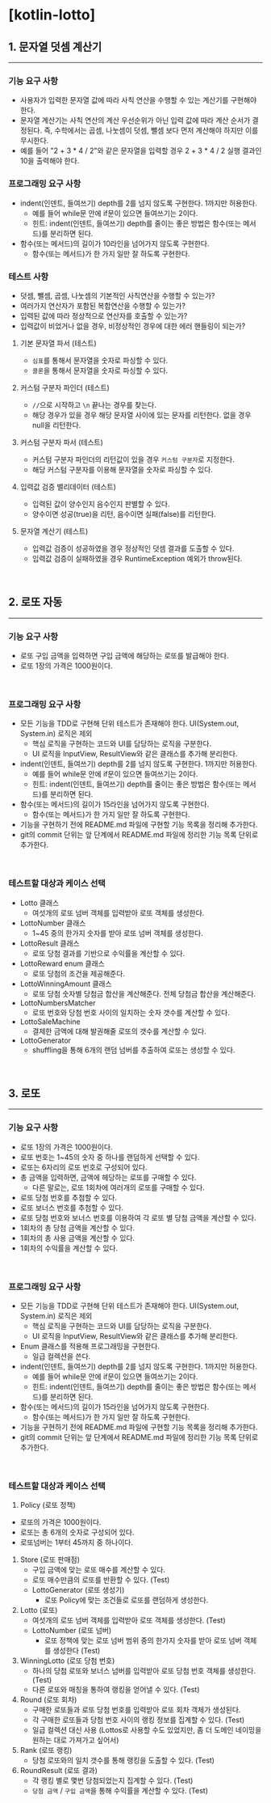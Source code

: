 # [kotlin-lotto]

## 1. 문자열 덧셈 계산기

---

### 기능 요구 사항
- 사용자가 입력한 문자열 값에 따라 사칙 연산을 수행할 수 있는 계산기를 구현해야 한다.
- 문자열 계산기는 사칙 연산의 계산 우선순위가 아닌 입력 값에 따라 계산 순서가 결정된다. 즉, 수학에서는 곱셈, 나눗셈이 덧셈, 뺄셈 보다 먼저 계산해야 하지만 이를 무시한다.
- 예를 들어 "2 + 3 * 4 / 2"와 같은 문자열을 입력할 경우 2 + 3 * 4 / 2 실행 결과인 10을 출력해야 한다.

### 프로그래밍 요구 사항

- indent(인덴트, 들여쓰기) depth를 2를 넘지 않도록 구현한다. 1까지만 허용한다.
  - 예를 들어 while문 안에 if문이 있으면 들여쓰기는 2이다.
  - 힌트: indent(인덴트, 들여쓰기) depth를 줄이는 좋은 방법은 함수(또는 메서드)를 분리하면 된다.
- 함수(또는 메서드)의 길이가 10라인을 넘어가지 않도록 구현한다.
   - 함수(또는 메서드)가 한 가지 일만 잘 하도록 구현한다.

### 테스트 사항

- 덧셈, 뺄셈, 곱셈, 나눗셈의 기본적인 사칙연산을 수행할 수 있는가?
- 여러가지 연산자가 포함된 복합연산을 수행할 수 있는가?
- 입력된 값에 따라 정상적으로 연산자를 호출할 수 있는가?
- 입력값이 비었거나 없을 경우, 비정상적인 경우에 대한 에러 핸들링이 되는가?

1. 기본 문자열 파서 (테스트)
   - `심표`를 통해서 문자열을 숫자로 파싱할 수 있다.
   - `콜론`을 통해서 문자열을 숫자로 파싱할 수 있다.

2. 커스텀 구분자 파인더 (테스트)
   - `//`으로 시작하고 `\n` 끝나는 경우를 찾는다.
   - 해당 경우가 있을 경우 해당 문자열 사이에 있는 문자를 리턴한다. 없을 경우 null을 리턴한다.

3. 커스텀 구분자 파서 (테스트)
   - 커스텀 구분자 파인더의 리턴값이 있을 경우 `커스텀 구분자`로 지정한다.
   - 해당 커스텀 구분자를 이용해 문자열을 숫자로 파싱할 수 있다.

4. 입력값 검증 밸리데이터 (테스트)
   - 입력된 값이 양수인지 음수인지 판별할 수 있다.
   - 양수이면 성공(true)을 리턴, 음수이면 실패(false)를 리턴한다.

5. 문자열 계산기 (테스트)
   - 입력값 검증이 성공하였을 경우 정상적인 덧셈 결과를 도출할 수 있다.
   - 입력값 검증이 실패하였을 경우 RuntimeException 예외가 throw된다.
   

<br/>

## 2. 로또 자동

---

### 기능 요구 사항
- 로또 구입 금액을 입력하면 구입 금액에 해당하는 로또를 발급해야 한다.
- 로또 1장의 가격은 1000원이다.

<br/>

### 프로그래밍 요구 사항
- 모든 기능을 TDD로 구현해 단위 테스트가 존재해야 한다. UI(System.out, System.in) 로직은 제외
  - 핵심 로직을 구현하는 코드와 UI를 담당하는 로직을 구분한다.
  - UI 로직을 InputView, ResultView와 같은 클래스를 추가해 분리한다.
- indent(인덴트, 들여쓰기) depth를 2를 넘지 않도록 구현한다. 1까지만 허용한다.
  - 예를 들어 while문 안에 if문이 있으면 들여쓰기는 2이다.
  - 힌트: indent(인덴트, 들여쓰기) depth를 줄이는 좋은 방법은 함수(또는 메서드)를 분리하면 된다.
- 함수(또는 메서드)의 길이가 15라인을 넘어가지 않도록 구현한다.
  - 함수(또는 메서드)가 한 가지 일만 잘 하도록 구현한다.
- 기능을 구현하기 전에 README.md 파일에 구현할 기능 목록을 정리해 추가한다.
- git의 commit 단위는 앞 단계에서 README.md 파일에 정리한 기능 목록 단위로 추가한다.

<br/>

### 테스트할 대상과 케이스 선택

- Lotto 클래스
  - 여섯개의 로또 넘버 객체를 입력받아 로또 객체를 생성한다.
- LottoNumber 클래스
  - 1~45 중의 한가지 숫자를 받아 로또 넘버 객체를 생성한다.
- LottoResult 클래스
   - 로또 당첨 결과를 기반으로 수익률을 계산할 수 있다.
- LottoReward enum 클래스
  - 로또 당첨의 조건을 제공해준다.
- LottoWinningAmount 클래스
  - 로또 당첨 숫자별 당첨금 합산을 계산해준다. 전체 당첨금 합산을 계산해준다.
- LottoNumbersMatcher
   - 로또 번호와 당첨 번호 사이의 일치하는 숫자 갯수를 계산할 수 있다.
- LottoSaleMachine
   - 결제한 금액에 대해 발권해줄 로또의 갯수를 계산할 수 있다.
- LottoGenerator
   - shuffling을 통해 6개의 랜덤 넘버를 추출하여 로또는 생성할 수 있다. 



<br/>

## 3. 로또 

---

### 기능 요구 사항
- 로또 1장의 가격은 1000원이다.
- 로또 번호는 1~45의 숫자 중 하나를 랜덤하게 선택할 수 있다.
- 로또는 6자리의 로또 번호로 구성되어 있다.
- 총 금액을 입력하면, 금액에 헤당하는 로또를 구매할 수 있다. 
  - 다른 말로는, 로또 1회차에 여러개의 로또를 구매할 수 있다.
- 로또 당첨 번호를 추첨할 수 있다.
- 로또 보너스 번호를 추첨할 수 있다.
- 로또 당첨 번호와 보너스 번호를 이용하여 각 로또 별 당첨 금액을 계산할 수 있다.
- 1회차의 총 당첨 금액을 계산할 수 있다.
- 1회차의 총 사용 금액을 계산할 수 있다.
- 1회차의 수익률을 계산할 수 있다.



<br/>

### 프로그래밍 요구 사항
- 모든 기능을 TDD로 구현해 단위 테스트가 존재해야 한다. UI(System.out, System.in) 로직은 제외
  - 핵심 로직을 구현하는 코드와 UI를 담당하는 로직을 구분한다.
  - UI 로직을 InputView, ResultView와 같은 클래스를 추가해 분리한다.
- Enum 클래스를 적용해 프로그래밍을 구현한다.
  - 일급 컬렉션을 쓴다.
- indent(인덴트, 들여쓰기) depth를 2를 넘지 않도록 구현한다. 1까지만 허용한다.
    - 예를 들어 while문 안에 if문이 있으면 들여쓰기는 2이다.
    - 힌트: indent(인덴트, 들여쓰기) depth를 줄이는 좋은 방법은 함수(또는 메서드)를 분리하면 된다.
- 함수(또는 메서드)의 길이가 15라인을 넘어가지 않도록 구현한다.
    - 함수(또는 메서드)가 한 가지 일만 잘 하도록 구현한다.
- 기능을 구현하기 전에 README.md 파일에 구현할 기능 목록을 정리해 추가한다.
- git의 commit 단위는 앞 단계에서 README.md 파일에 정리한 기능 목록 단위로 추가한다.

<br/>

### 테스트할 대상과 케이스 선택

1. Policy (로또 정책)
  - 로또의 가격은 1000원이다.
  - 로또는 총 6개의 숫자로 구성되어 있다.
  - 로또넘버는 1부터 45까지 중 하나이다.
1. Store (로또 판매점)
   - 구입 금액에 맞는 로또 매수를 계산할 수 있다. 
   - 로또 매수만큼의 로또를 반환할 수 있다. (Test)
   - LottoGenerator (로또 생성기)
     - 로또 Policy에 맞는 조건들로 로또를 랜덤하게 생성한다.
2. Lotto (로또)
   - 여섯개의 로또 넘버 객체를 입력받아 로또 객체를 생성한다. (Test)
   - LottoNumber (로또 넘버)
     - 로또 정책에 맞는 로또 넘버 범위 중의 한가지 숫자를 받아 로또 넘버 객체를 생성한다 (Test)
3. WinningLotto (로또 당첨 번호)
   - 하나의 당첨 로또와 보너스 넘버를 입력받아 로또 당첨 번호 객체를 생성한다. (Test)
   - 다른 로또와 매칭을 통하여 랭킹을 얻어낼 수 있다. (Test)
4. Round (로또 회차)
   - 구매한 로또들과 로또 당첨 번호를 입력받아 로또 회차 객체가 생성된다. 
   - 각 구매한 로또들과 당첨 번호 사이의 랭킹 정보를 집계할 수 있다. (Test)
   - 일급 컬렉션 대신 사용 (Lottos로 사용할 수도 있었지만, 좀 더 도메인 네이밍을 원하는 대로 가져가고 싶어서)
5. Rank (로또 랭킹)
   - 당첨 로또와의 일치 갯수를 통해 랭킹을 도출할 수 있다. (Test)
6. RoundResult (로또 결과)
   - 각 랭킹 별로 몇번 당첨되었는지 집계할 수 있다. (Test)
   - `당첨 금액` / `구입 금액`을 통해 수익률을 계산할 수 있다. (Test)
